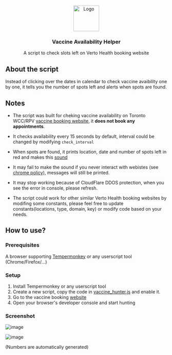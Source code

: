 

<!-- PROJECT LOGO -->
<br />
<p align="center">
  <a href="https://uht-public.vertoengage.com/engage/generic-open-clinic?key=b6f65518-d5bc-4113-b7ed-ee33f7574929">
    <img src="https://pokeoneguide.com/wp-content/uploads/elementor/thumbs/masterball-nve2ioa57xvw13gucy6gnneioo23be6vg0ir3g0ptk.png" alt="Logo" width="80" height="80">
  </a>

  <h3 align="center">Vaccine Availability Helper</h3>

  <p align="center">
   A script to check slots left on Verto Health booking website
  </p>
</p>

## About the script

Instead of clicking over the dates in calendar to check vaccine avaibility one by one, it tells you the number of spots left and alerts when spots are found.


## Notes

- The script was built for cheking vaccine availability on Toronto WCC/RPV [vaccine booking website](https://uht-public.vertoengage.com/engage/generic-open-clinic?key=b6f65518-d5bc-4113-b7ed-ee33f7574929), it **does not book any appointments**.

- It checks availability every 15 seconds by default, interval could be changed by modifying `check_interval`

- When spots are found, it prints location, date and number of spots left in red and makes this [sound](https://freesound.org/data/previews/80/80921_1022651-lq.mp3)

- It may fail to make the sound if you never interact with webistes (see [chrome policy](https://developers.google.com/web/updates/2017/09/autoplay-policy-changes)), messages will still be printed.

- It may stop working because of CloudFlare DDOS protection, when you see the error in console, please refresh.

- The script could work for other similar Verto Health booking websites by modifing some constants, please feel free to update constants(locations, type, domain, key) or modify code based on your needs.



## How to use?


### Prerequisites

A browser supporting [Tempermonkey](https://www.tampermonkey.net) or any userscript tool (Chrome/Firefox/...)

### Setup

1. Install Tempermonkey or any userscript tool
2. Create a new script, copy the code in [vaccine_hunter.js](https://github.com/ytaminE/vaccine-slot-monitor/blob/main/vaccine_hunter.js) and enable it.
3. Go to the vaccine booking [website](https://uht-public.vertoengage.com/engage/generic-open-clinic?key=b6f65518-d5bc-4113-b7ed-ee33f7574929)
4. Open your browser's developer console and start hunting



### Screenshot

![image](https://user-images.githubusercontent.com/15852706/115940883-27261900-a471-11eb-9688-fdd42e5c8350.png)


![image](https://user-images.githubusercontent.com/15852706/115942146-c00b6300-a476-11eb-982f-41b7728e9713.png)

(Numbers are automatically generated)


